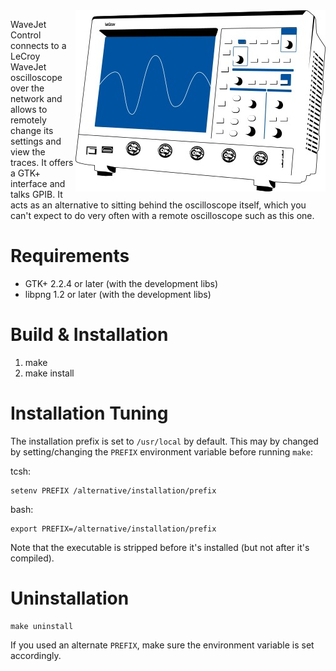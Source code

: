 <img src="wavejet.jpg" align="right" />

WaveJet Control connects to a LeCroy WaveJet oscilloscope over the network and
allows to remotely change its settings and view the traces. It offers a GTK+
interface and talks GPIB. It acts as an alternative to sitting behind the
oscilloscope itself, which you can't expect to do very often with a remote
oscilloscope such as this one.

# Requirements

  - GTK+ 2.2.4 or later (with the development libs)
  - libpng 1.2 or later (with the development libs)

# Build & Installation

 1. make
 1. make install

# Installation Tuning

The installation prefix is set to `/usr/local` by default. This may by
changed by setting/changing the `PREFIX` environment variable before
running `make`:

tcsh:

```
setenv PREFIX /alternative/installation/prefix
```

bash:

```
export PREFIX=/alternative/installation/prefix
```

Note that the executable is stripped before it's installed (but not
after it's compiled).

# Uninstallation

```
make uninstall
```

If you used an alternate `PREFIX`, make sure the environment variable is
set accordingly.
